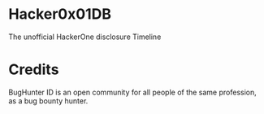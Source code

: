 # Hacker0x01DB
The unofficial HackerOne disclosure Timeline

# Credits
BugHunter ID is an open community for all people of the same profession, as a bug bounty hunter.
